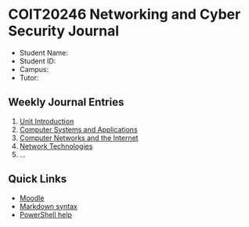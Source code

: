 # COIT20246 Networking and Cyber Security Journal

- Student Name:
- Student ID: 
- Campus: 
- Tutor: 

## Weekly Journal Entries
1. [Unit Introduction](./week01.md)
1. [Computer Systems and Applications](./week02.md)
1. [Computer Networks and the Internet](./week03.md)
1. [Network Technologies](./week04.md)
1. ...

## Quick Links
- [Moodle](https://moodle.cqu.edu.au/course/view.php?name=COIT20246_2252)
- [Markdown syntax](https://docs.github.com/en/get-started/writing-on-github/getting-started-with-writing-and-formatting-on-github/basic-writing-and-formatting-syntax)
- [PowerShell help](https://learn.microsoft.com/en-us/powershell/)
